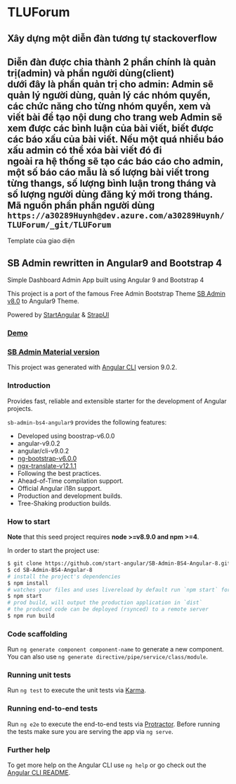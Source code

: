 # TLUForum
## Xây dựng một diễn đàn tương tự stackoverflow  
Diễn đàn được chia thành 2 phần chính là quản trị(admin) và phần người dùng(client)  
dưới đây là phần quản trị cho admin:
Admin sẽ quản lý người dùng, quản lý các nhóm quyền, các chức năng cho từng nhóm quyền, xem và viết bài để tạo nội dung cho trang web
Admin sẽ xem được các bình luận của bài viết, biết được các báo xấu của bài viết. Nếu một quá nhiều báo xấu admin có thể xóa bài viết đó đi  
ngoài ra hệ thống sẽ tạo các báo cáo cho admin, một số báo cáo mẫu là số lượng bài viết trong từng thangs, số lượng bình luận trong tháng và số lượng người dùng đăng ký mới trong tháng.
Mã nguồn phần phần người dùng  `https://a30289Huynh@dev.azure.com/a30289Huynh/TLUForum/_git/TLUForum
`
--- 
Template của giao diện 
## SB Admin rewritten in Angular9 and Bootstrap 4

Simple Dashboard Admin App built using Angular 9 and Bootstrap 4

This project is a port of the famous Free Admin Bootstrap Theme [SB Admin v8.0](http://startbootstrap.com/template-overviews/sb-admin-2/) to Angular9 Theme.

Powered by [StartAngular](http://startangular.com/) & [StrapUI](http://strapui.com/)

### [Demo](http://rawgit.com/start-angular/SB-Admin-BS4-Angular-6/master/dist/)

### [SB Admin Material version](https://github.com/start-javascript/sb-admin-material)

This project was generated with [Angular CLI](https://github.com/angular/angular-cli) version 9.0.2.

### Introduction

Provides fast, reliable and extensible starter for the development of Angular projects.

`sb-admin-bs4-angular9` provides the following features:

*   Developed using boostrap-v6.0.0
*   angular-v9.0.2
*   angular/cli-v9.0.2
*   [ng-bootstrap-v6.0.0](https://github.com/ng-bootstrap/)
*   [ngx-translate-v12.1.1](https://github.com/ngx-translate)
*   Following the best practices.
*   Ahead-of-Time compilation support.
*   Official Angular i18n support.
*   Production and development builds.
*   Tree-Shaking production builds.

### How to start

**Note** that this seed project requires **node >=v8.9.0 and npm >=4**.

In order to start the project use:

```bash
$ git clone https://github.com/start-angular/SB-Admin-BS4-Angular-8.git
$ cd SB-Admin-BS4-Angular-8
# install the project's dependencies
$ npm install
# watches your files and uses livereload by default run `npm start` for a dev server. Navigate to `http://localhost:4200/`. The app will automatically reload if you change any of the source files.
$ npm start
# prod build, will output the production application in `dist`
# the produced code can be deployed (rsynced) to a remote server
$ npm run build
```

### Code scaffolding

Run `ng generate component component-name` to generate a new component. You can also use `ng generate directive/pipe/service/class/module`.

### Running unit tests

Run `ng test` to execute the unit tests via [Karma](https://karma-runner.github.io).

### Running end-to-end tests

Run `ng e2e` to execute the end-to-end tests via [Protractor](http://www.protractortest.org/).
Before running the tests make sure you are serving the app via `ng serve`.

### Further help

To get more help on the Angular CLI use `ng help` or go check out the [Angular CLI README](https://github.com/angular/angular-cli/blob/master/README.md).

